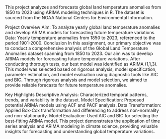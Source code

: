 This project analyzes and forecasts global land temperature anomalies from 1850 to 2023 using ARIMA modeling techniques in R. The dataset is sourced from the NOAA National Centers for Environmental Information.

Project Overview
Aim: To analyze yearly global land temperature anomalies and develop ARIMA models for forecasting future temperature variations.
Data: Yearly temperature anomalies from 1850 to 2023, referenced to the period 1901-2000.
Conclusion
In this assignment, our primary objective was to conduct a comprehensive analysis of the Global Land Temperature Anomalies dataset spanning from 1850 to 2023. Our aim was to develop ARIMA models for forecasting future temperature variations. After conducting thorough tests, our best model was identified as ARIMA (1,1,3). This model was selected based on rigorous analysis, model specification, parameter estimation, and model evaluation using diagnostic tools like AIC and BIC. Through rigorous analysis and model selection, we aimed to provide reliable forecasts for future temperature anomalies.

Key Highlights
Descriptive Analysis: Characterized temporal patterns, trends, and variability in the dataset.
Model Specification: Proposed potential ARIMA models using ACF and PACF analysis.
Data Transformation: Applied Box-Cox transformation and differencing to address non-normality and non-stationarity.
Model Evaluation: Used AIC and BIC for selecting the best-fitting ARIMA model.
This project demonstrates the application of time series analysis and ARIMA modeling in climate science, providing valuable insights for forecasting and understanding global temperature variations.
